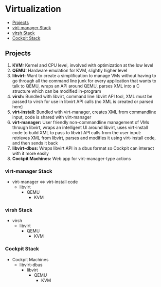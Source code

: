 # Virtualization
* [Projects](virtualization.md#projects)
* [virt-manager Stack](virtualization.md#virtmanager-stack)
* [virsh Stack](virtualization.md#virsh-stack)
* [Cockpit Stack](virtualization.md#cockpit-stack)

## Projects
1. **KVM:** Kernel and CPU level, involved with optimization at the low level
2. **QEMU:** Hardware emulation for KVM, slightly higher level
3. **libvirt:** Want to create a simplification to manage VMs without having to go through all the command line junk for every application that wants to talk to QEMU, wraps an API around QEMU, parses XML into a C structure which can be modified in-program
4. **virsh:** Bundled with libvirt, command line libvirt API tool, XML must be passed to virsh for use in libvirt API calls (no XML is created or parsed here)
5. **virt-install:** Bundled with virt-manager, creates XML from commandline input, code is shared with virt-manager
6. **virt-manager:** User friendly non-commandline management of VMs through libvirt, wraps an intelligent UI around libvirt, uses virt-install code to build XML to pass to libvirt API calls from the user input: retrieves XML from libvirt, parses and modifies it using virt-install code, and then sends it back
7. **libvirt-dbus:** Wraps libvirt API in a dbus format so Cockpit can interact with it more easily
8. **Cockpit Machines:** Web app for virt-manager-type actions

### virt-manager Stack
* virt-manager <=> virt-install code
	* libvirt
		* QEMU
			* KVM

### virsh Stack
* virsh
	* libvirt
		* QEMU
			* KVM

### Cockpit Stack
* Cockpit Machines
	* libvirt-dbus
		* libvirt
			* QEMU
				* KVM

